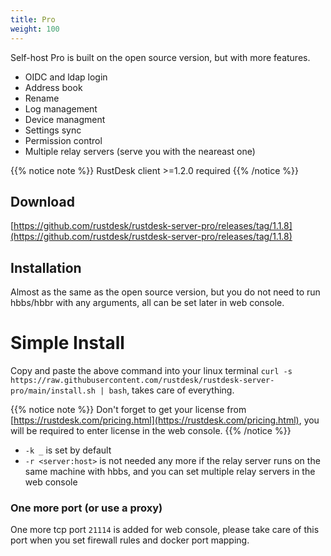 ```yaml
---
title: Pro
weight: 100
---
```


Self-host Pro is built on the open source version, but with more features.

- OIDC and ldap login
- Address book
- Rename 
- Log management
- Device managment
- Settings sync
- Permission control
- Multiple relay servers (serve you with the neareast one)

{{% notice note %}}
RustDesk client >=1.2.0 required
{{% /notice %}}

## Download

[https://github.com/rustdesk/rustdesk-server-pro/releases/tag/1.1.8](https://github.com/rustdesk/rustdesk-server-pro/releases/tag/1.1.8)

## Installation

Almost as the same as the open source version, but you do not need to run hbbs/hbbr with any arguments, all can be set later in web console.

# Simple Install

Copy and paste the above command into your linux terminal `curl -s https://raw.githubusercontent.com/rustdesk/rustdesk-server-pro/main/install.sh | bash`, takes care of everything.

{{% notice note %}}
Don't forget to get your license from [https://rustdesk.com/pricing.html](https://rustdesk.com/pricing.html), you will be required to enter license in the web console.
{{% /notice %}}

- `-k _` is set by default
- `-r <server:host>` is not needed any more if the relay server runs on the same machine with hbbs, and you can set multiple relay servers in the web console

### One more port (or use a proxy)

One more tcp port `21114` is added for web console, please take care of this port when you set firewall rules and docker port mapping.
